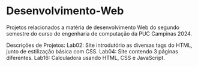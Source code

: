 # Desenvolvimento-Web
Projetos relacionados a matéria de desenvolvimento Web do segundo semestre do curso de engenharia de computação da PUC Campinas 2024.

Descrições de Projetos:
Lab02: Site introdutório as diversas tags do HTML, junto de estilização básica com CSS.
Lab04: Site contendo 3 páginas diferentes.
Lab16: Calculadora usando HTML, CSS e JavaScript.
